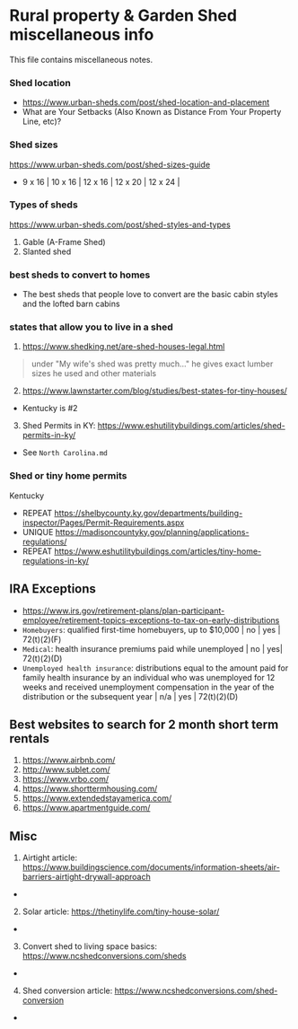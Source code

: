 # Rural property & Garden Shed miscellaneous info

This file contains miscellaneous notes.

### Shed location

- https://www.urban-sheds.com/post/shed-location-and-placement
- What are Your Setbacks (Also Known as Distance From Your Property Line, etc)?

### Shed sizes

https://www.urban-sheds.com/post/shed-sizes-guide

- 9 x 16 | 10 x 16 | 12 x 16 | 12 x 20 | 12 x 24 |

### Types of sheds

https://www.urban-sheds.com/post/shed-styles-and-types

1. Gable (A-Frame Shed)
2. Slanted shed

### best sheds to convert to homes

- The best sheds that people love to convert are the basic cabin styles and the lofted barn cabins

### states that allow you to live in a shed

1. https://www.shedking.net/are-shed-houses-legal.html

> under "My wife's shed was pretty much..." he gives exact lumber sizes he used and other materials

2. https://www.lawnstarter.com/blog/studies/best-states-for-tiny-houses/

- Kentucky is #2

3. Shed Permits in KY: https://www.eshutilitybuildings.com/articles/shed-permits-in-ky/

- See `North Carolina.md`

### Shed or tiny home permits

Kentucky

- REPEAT https://shelbycounty.ky.gov/departments/building-inspector/Pages/Permit-Requirements.aspx
- UNIQUE https://madisoncountyky.gov/planning/applications-regulations/
- REPEAT https://www.eshutilitybuildings.com/articles/tiny-home-regulations-in-ky/

## IRA Exceptions

- https://www.irs.gov/retirement-plans/plan-participant-employee/retirement-topics-exceptions-to-tax-on-early-distributions
- `Homebuyers`: qualified first-time homebuyers, up to $10,000 | no | yes | 72(t)(2)(F)
- `Medical`: health insurance premiums paid while unemployed | no | yes| 72(t)(2)(D)
- `Unemployed health insurance`: distributions equal to the amount paid for family health insurance by an individual who was unemployed for 12 weeks and received unemployment compensation in the year of the distribution or the subsequent year | n/a | yes | 72(t)(2)(D)

## Best websites to search for 2 month short term rentals

1. https://www.airbnb.com/
2. http://www.sublet.com/
3. https://www.vrbo.com/
4. https://www.shorttermhousing.com/
5. https://www.extendedstayamerica.com/
6. https://www.apartmentguide.com/

## Misc

1. Airtight article: https://www.buildingscience.com/documents/information-sheets/air-barriers-airtight-drywall-approach

-

2. Solar article: https://thetinylife.com/tiny-house-solar/

-

3. Convert shed to living space basics: https://www.ncshedconversions.com/sheds

-

4. Shed conversion article: https://www.ncshedconversions.com/shed-conversion

-
